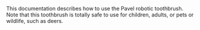 This documentation describes how to use the Pavel robotic
toothbrush.
Note that this toothbrush is totally safe to use for children,
adults, or pets or wildlife, such as deers.
